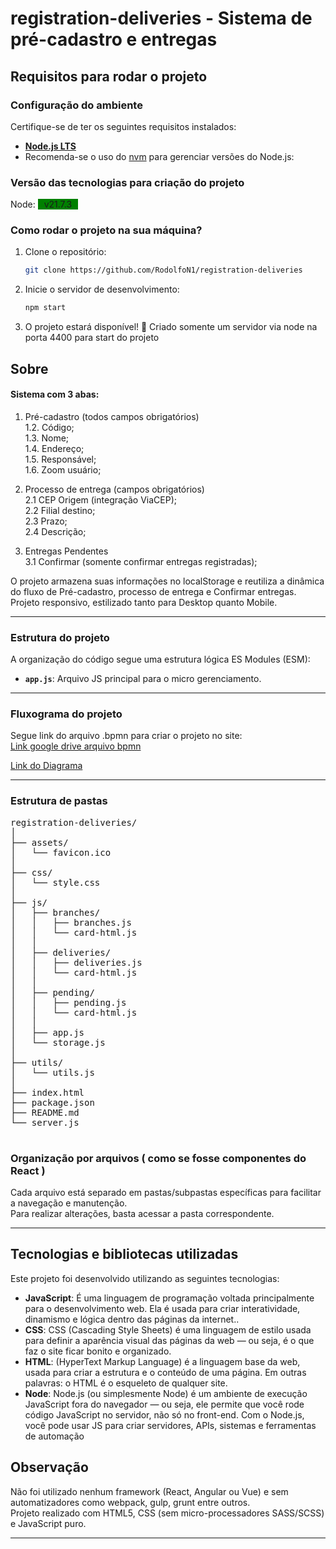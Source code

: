 # registration-deliveries - Sistema de pré-cadastro e entregas

## Requisitos para rodar o projeto

### Configuração do ambiente

Certifique-se de ter os seguintes requisitos instalados:

- **[Node.js LTS](https://nodejs.org/en)**  
- Recomenda-se o uso do [nvm](https://github.com/nvm-sh/nvm) para gerenciar versões do Node.js:

### Versão das tecnologias para criação do projeto

Node: <span style="background:green;padding:0 10px">v21.7.3</span> <br>

### Como rodar o projeto na sua máquina?

1. Clone o repositório:
   ```bash
   git clone https://github.com/RodolfoN1/registration-deliveries
   ```
2. Inicie o servidor de desenvolvimento:
   ```bash
   npm start
   ```
4. O projeto estará disponível! 🎉 Criado somente um servidor via node na porta 4400 para start do projeto



## Sobre

#### Sistema com 3 abas: 
1. Pré-cadastro (todos campos obrigatórios) <br />
    1.2. Código; <br />
    1.3. Nome; <br />
    1.4. Endereço; <br />
    1.5. Responsável; <br />
    1.6. Zoom usuário; <br />

2. Processo de entrega (campos obrigatórios) <br />
    2.1 CEP Origem (integração ViaCEP); <br /> 
    2.2 Filial destino; <br /> 
    2.3 Prazo; <br /> 
    2.4 Descrição; <br />                 
3. Entregas Pendentes <br />
    3.1 Confirmar (somente confirmar entregas registradas); <br />

O projeto armazena suas informações no localStorage e reutiliza a dinâmica do fluxo de Pré-cadastro, processo de entrega e Confirmar entregas. <br />
Projeto responsivo, estilizado tanto para Desktop quanto Mobile.

---  

### Estrutura do projeto

A organização do código segue uma estrutura lógica ES Modules (ESM):
- **`app.js`**: Arquivo JS principal para o micro gerenciamento.  

--- 

### Fluxograma do projeto

Segue link do arquivo .bpmn para criar o projeto no site: <br />
[Link google drive arquivo bpmn](https://drive.google.com/file/d/1RPv1Bb2vt4jna75hMJzUgi0tl-1Md2X0/view?usp=sharing)

<div>
<a href="https://github.com/RodolfoN1/registration-deliveries/blob/main/assets/diagram.svg" target="_blank" rel="noopener noreferrer">
    Link do Diagrama
</a>
</div>

--- 

### Estrutura de pastas

<pre>
registration-deliveries/
│
├── assets/
│   └── favicon.ico
│
├── css/
│   └── style.css
│
├── js/
│   ├── branches/
│   │   ├── branches.js
│   │   └── card-html.js
│   │
│   ├── deliveries/
│   │   ├── deliveries.js
│   │   └── card-html.js
│   │
│   ├── pending/
│   │   ├── pending.js
│   │   └── card-html.js
│   │
│   ├── app.js
│   └── storage.js
│
├── utils/
│   └── utils.js
│
├── index.html
├── package.json
├── README.md
└── server.js 

</pre>


### Organização por arquivos ( como se fosse componentes do React )

Cada arquivo está separado em pastas/subpastas específicas para facilitar a navegação e manutenção.  
Para realizar alterações, basta acessar a pasta correspondente.

---

## Tecnologias e bibliotecas utilizadas

Este projeto foi desenvolvido utilizando as seguintes tecnologias:

- **JavaScript**: É uma linguagem de programação voltada principalmente para o desenvolvimento web.
Ela é usada para criar interatividade, dinamismo e lógica dentro das páginas da internet..  
- **CSS**: CSS (Cascading Style Sheets) é uma linguagem de estilo usada para definir a aparência visual das páginas da web — ou seja, é o que faz o site ficar bonito e organizado.  
- **HTML**: (HyperText Markup Language) é a linguagem base da web, usada para criar a estrutura e o conteúdo de uma página.
Em outras palavras: o HTML é o esqueleto de qualquer site.
- **Node**: Node.js (ou simplesmente Node) é um ambiente de execução JavaScript fora do navegador — ou seja, ele permite que você rode código JavaScript no servidor, não só no front-end.
Com o Node.js, você pode usar JS para criar servidores, APIs, sistemas e ferramentas de automação

## Observação
Não foi utilizado nenhum framework (React, Angular ou Vue) e sem automatizadores como webpack, gulp, grunt entre outros. <br />
Projeto realizado com HTML5, CSS (sem micro-processadores SASS/SCSS) e JavaScript puro.

---
